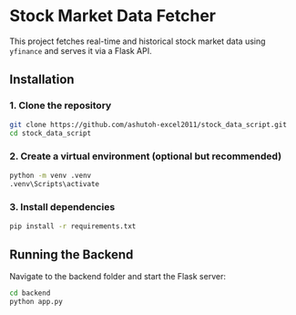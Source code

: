 # Stock Market Data Fetcher

This project fetches real-time and historical stock market data using `yfinance` and serves it via a Flask API.

## Installation

### 1. Clone the repository
```sh
git clone https://github.com/ashutoh-excel2011/stock_data_script.git
cd stock_data_script
```

### 2. Create a virtual environment (optional but recommended)
```sh
python -m venv .venv
.venv\Scripts\activate
```

### 3. Install dependencies
```sh
pip install -r requirements.txt
```

## Running the Backend
Navigate to the backend folder and start the Flask server:
```sh
cd backend
python app.py
```
